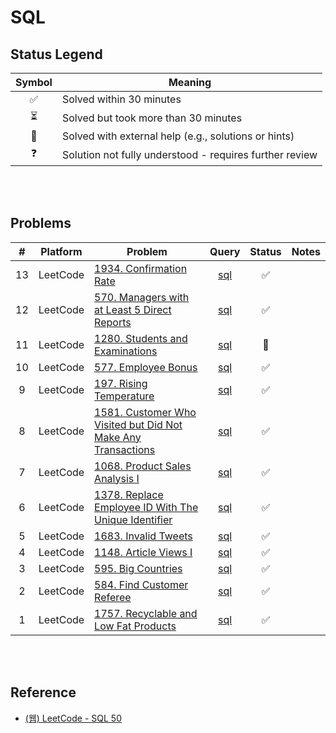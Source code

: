 # SQL

## Status Legend

| Symbol | Meaning |
|:------:|---------|
| ✅ | Solved within 30 minutes |
| ⏳ | Solved but took more than 30 minutes |
| 📖 | Solved with external help (e.g., solutions or hints) |
| ❓ | Solution not fully understood - requires further review |

<br><br>

## Problems

| # | Platform | Problem | Query | Status | Notes |
|:---:|--------|---------|:-----:|:------:|:-----:|
| 13 | LeetCode | [1934. Confirmation Rate](https://leetcode.com/problems/confirmation-rate/) | [sql](leetcode/1934.sql) | ✅ |
| 12 | LeetCode | [570. Managers with at Least 5 Direct Reports](https://leetcode.com/problems/managers-with-at-least-5-direct-reports/) | [sql](leetcode/0570.sql) | ✅ |
| 11 | LeetCode | [1280. Students and Examinations](https://leetcode.com/problems/students-and-examinations/) | [sql](leetcode/1280.sql) | 📖 |
| 10 | LeetCode | [577. Employee Bonus](https://leetcode.com/problems/employee-bonus/) | [sql](leetcode/0577.sql) | ✅ |
| 9 | LeetCode | [197. Rising Temperature](https://leetcode.com/problems/rising-temperature/) | [sql](leetcode/0197.sql) | ✅ |
| 8 | LeetCode | [1581. Customer Who Visited but Did Not Make Any Transactions](https://leetcode.com/problems/customer-who-visited-but-did-not-make-any-transactions/) | [sql](leetcode/1581.sql) | ✅ |
| 7 | LeetCode | [1068. Product Sales Analysis I](https://leetcode.com/problems/product-sales-analysis-i/) | [sql](leetcode/1068.sql) | ✅ |
| 6 | LeetCode | [1378. Replace Employee ID With The Unique Identifier](https://leetcode.com/problems/replace-employee-id-with-the-unique-identifier/) | [sql](leetcode/1378.sql) | ✅ |
| 5 | LeetCode | [1683. Invalid Tweets](https://leetcode.com/problems/invalid-tweets/) | [sql](leetcode/1683.sql) | ✅ |
| 4 | LeetCode | [1148. Article Views I](https://leetcode.com/problems/article-views-i/) | [sql](leetcode/1148.sql) | ✅ |
| 3 | LeetCode | [595. Big Countries](https://leetcode.com/problems/big-countries/) | [sql](leetcode/0595.sql) | ✅ |
| 2 | LeetCode | [584. Find Customer Referee](https://leetcode.com/problems/find-customer-referee/) | [sql](leetcode/0584.sql) | ✅ |
| 1 | LeetCode | [1757. Recyclable and Low Fat Products](https://leetcode.com/problems/recyclable-and-low-fat-products/) | [sql](leetcode/1757.sql) | ✅ |

<br><br>

## Reference
- [(웹) LeetCode - SQL 50](https://leetcode.com/studyplan/top-sql-50/)
